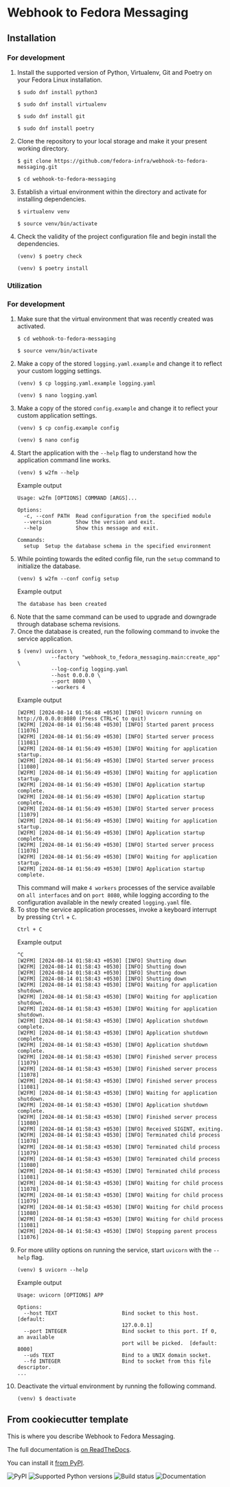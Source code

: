 # Webhook to Fedora Messaging

## Installation

### For development

1.  Install the supported version of Python, Virtualenv, Git and Poetry on your Fedora Linux installation.
    ```
    $ sudo dnf install python3
    ```
    ```
    $ sudo dnf install virtualenv
    ```
    ```
    $ sudo dnf install git
    ```
    ```
    $ sudo dnf install poetry
    ```

2.  Clone the repository to your local storage and make it your present working directory.
    ```
    $ git clone https://github.com/fedora-infra/webhook-to-fedora-messaging.git
    ```
    ```
    $ cd webhook-to-fedora-messaging
    ```

3.  Establish a virtual environment within the directory and activate for installing dependencies.
    ```
    $ virtualenv venv
    ```
    ```
    $ source venv/bin/activate
    ```

4.  Check the validity of the project configuration file and begin install the dependencies.
    ```
    (venv) $ poetry check
    ```
    ```
    (venv) $ poetry install
    ```

### Utilization

### For development

1.  Make sure that the virtual environment that was recently created was activated.
    ```
    $ cd webhook-to-fedora-messaging
    ```
    ```
    $ source venv/bin/activate
    ```
2.  Make a copy of the stored `logging.yaml.example` and change it to reflect your custom logging settings.
    ```
    (venv) $ cp logging.yaml.example logging.yaml
    ```
    ```
    (venv) $ nano logging.yaml
    ```
3.  Make a copy of the stored `config.example` and change it to reflect your custom application settings.
    ```
    (venv) $ cp config.example config
    ```
    ```
    (venv) $ nano config
    ```
4.  Start the application with the `--help` flag to understand how the application command line works.
    ```
    (venv) $ w2fm --help
    ```
    Example output
    ```
    Usage: w2fm [OPTIONS] COMMAND [ARGS]...
    
    Options:
      -c, --conf PATH  Read configuration from the specified module
      --version        Show the version and exit.
      --help           Show this message and exit.
    
    Commands:
      setup  Setup the database schema in the specified environment
    ```
5.  While pointing towards the edited config file, run the `setup` command to initialize the database.
    ```
    (venv) $ w2fm --conf config setup
    ```
    Example output
    ```
    The database has been created
    ```
6.  Note that the same command can be used to upgrade and downgrade through database schema revisions.
7.  Once the database is created, run the following command to invoke the service application.
    ```
    $ (venv) uvicorn \
               --factory "webhook_to_fedora_messaging.main:create_app" \
               --log-config logging.yaml
               --host 0.0.0.0 \
               --port 8080 \
               --workers 4
    ```
    Example output
    ```
    [W2FM] [2024-08-14 01:56:48 +0530] [INFO] Uvicorn running on http://0.0.0.0:8080 (Press CTRL+C to quit)
    [W2FM] [2024-08-14 01:56:48 +0530] [INFO] Started parent process [11076]
    [W2FM] [2024-08-14 01:56:49 +0530] [INFO] Started server process [11081]
    [W2FM] [2024-08-14 01:56:49 +0530] [INFO] Waiting for application startup.
    [W2FM] [2024-08-14 01:56:49 +0530] [INFO] Started server process [11080]
    [W2FM] [2024-08-14 01:56:49 +0530] [INFO] Waiting for application startup.
    [W2FM] [2024-08-14 01:56:49 +0530] [INFO] Application startup complete.
    [W2FM] [2024-08-14 01:56:49 +0530] [INFO] Application startup complete.
    [W2FM] [2024-08-14 01:56:49 +0530] [INFO] Started server process [11079]
    [W2FM] [2024-08-14 01:56:49 +0530] [INFO] Waiting for application startup.
    [W2FM] [2024-08-14 01:56:49 +0530] [INFO] Application startup complete.
    [W2FM] [2024-08-14 01:56:49 +0530] [INFO] Started server process [11078]
    [W2FM] [2024-08-14 01:56:49 +0530] [INFO] Waiting for application startup.
    [W2FM] [2024-08-14 01:56:49 +0530] [INFO] Application startup complete.
    ```
    This command will make `4 workers` processes of the service available on `all interfaces` and on `port 8080`, while logging according to the configuration available in the newly created `logging.yaml` file.
8.  To stop the service application processes, invoke a keyboard interrupt by pressing `Ctrl` + `C`.
    ```
    Ctrl + C
    ```
    Example output
    ```
    ^C
    [W2FM] [2024-08-14 01:58:43 +0530] [INFO] Shutting down
    [W2FM] [2024-08-14 01:58:43 +0530] [INFO] Shutting down
    [W2FM] [2024-08-14 01:58:43 +0530] [INFO] Shutting down
    [W2FM] [2024-08-14 01:58:43 +0530] [INFO] Shutting down
    [W2FM] [2024-08-14 01:58:43 +0530] [INFO] Waiting for application shutdown.
    [W2FM] [2024-08-14 01:58:43 +0530] [INFO] Waiting for application shutdown.
    [W2FM] [2024-08-14 01:58:43 +0530] [INFO] Waiting for application shutdown.
    [W2FM] [2024-08-14 01:58:43 +0530] [INFO] Application shutdown complete.
    [W2FM] [2024-08-14 01:58:43 +0530] [INFO] Application shutdown complete.
    [W2FM] [2024-08-14 01:58:43 +0530] [INFO] Application shutdown complete.
    [W2FM] [2024-08-14 01:58:43 +0530] [INFO] Finished server process [11079]
    [W2FM] [2024-08-14 01:58:43 +0530] [INFO] Finished server process [11078]
    [W2FM] [2024-08-14 01:58:43 +0530] [INFO] Finished server process [11081]
    [W2FM] [2024-08-14 01:58:43 +0530] [INFO] Waiting for application shutdown.
    [W2FM] [2024-08-14 01:58:43 +0530] [INFO] Application shutdown complete.
    [W2FM] [2024-08-14 01:58:43 +0530] [INFO] Finished server process [11080]
    [W2FM] [2024-08-14 01:58:43 +0530] [INFO] Received SIGINT, exiting.
    [W2FM] [2024-08-14 01:58:43 +0530] [INFO] Terminated child process [11078]
    [W2FM] [2024-08-14 01:58:43 +0530] [INFO] Terminated child process [11079]
    [W2FM] [2024-08-14 01:58:43 +0530] [INFO] Terminated child process [11080]
    [W2FM] [2024-08-14 01:58:43 +0530] [INFO] Terminated child process [11081]
    [W2FM] [2024-08-14 01:58:43 +0530] [INFO] Waiting for child process [11078]
    [W2FM] [2024-08-14 01:58:43 +0530] [INFO] Waiting for child process [11079]
    [W2FM] [2024-08-14 01:58:43 +0530] [INFO] Waiting for child process [11080]
    [W2FM] [2024-08-14 01:58:43 +0530] [INFO] Waiting for child process [11081]
    [W2FM] [2024-08-14 01:58:43 +0530] [INFO] Stopping parent process [11076]
    ```
9.  For more utility options on running the service, start `uvicorn` with the `--help` flag.
    ```
    (venv) $ uvicorn --help
    ```
    Example output
    ```
    Usage: uvicorn [OPTIONS] APP

    Options:
      --host TEXT                     Bind socket to this host.  [default:
                                      127.0.0.1]
      --port INTEGER                  Bind socket to this port. If 0, an available
                                      port will be picked.  [default: 8000]
      --uds TEXT                      Bind to a UNIX domain socket.
      --fd INTEGER                    Bind to socket from this file descriptor.
    ...
    ```
10. Deactivate the virtual environment by running the following command.
    ```
    (venv) $ deactivate
    ```

## From cookiecutter template

This is where you describe Webhook to Fedora Messaging.

The full documentation is [on ReadTheDocs](https://webhook-to-fedora-messaging.readthedocs.io).

You can install it [from PyPI](https://pypi.org/project/webhook-to-fedora-messaging/).

![PyPI](https://img.shields.io/pypi/v/webhook-to-fedora-messaging.svg)
![Supported Python versions](https://img.shields.io/pypi/pyversions/webhook-to-fedora-messaging.svg)
![Build status](http://github.com/fedora-infra/webhook-to-fedora-messaging/actions/workflows/main.yml/badge.svg?branch=develop)
![Documentation](https://readthedocs.org/projects/webhook-to-fedora-messaging/badge/?version=latest)
